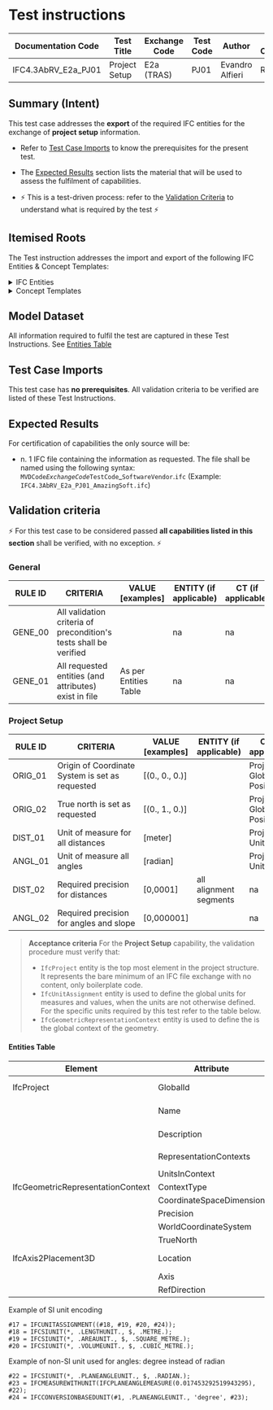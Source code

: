 # Test instructions

| Documentation Code   | Test Title                    | Exchange Code | Test Code | Author          | Data Owner | Version | Date       |
|----------------------|-------------------------------|---------------|-----------| ----------------|------------|---------|------------|
| IFC4.3AbRV_E2a_PJ01  | Project Setup                 | E2a (TRAS)    | PJ01      | Evandro Alfieri | RFI        | 1.0     | DD.MM.YYYY |



## Summary (Intent)

This test case addresses the **export** of the required IFC entities for the exchange of **project setup** information.

- Refer to [Test Case Imports](#Test-Case-Imports) to know the prerequisites for the present test.

- The [Expected Results](#Expected-Results) section lists the material that will be used to assess the fulfilment of capabilities.

- :zap: This is a test-driven process: refer to the [Validation Criteria](#Validation-Criteria) to understand what is required by the test :zap:




## Itemised Roots

The Test instruction addresses the import and export of the following IFC Entities & Concept Templates:

<details><summary>IFC Entities</summary>

These entities represent a test-specific subset of the wider AbRV_E2a exchange and the overall AbRV MVD. **The scope of the test shall not be used as a definitive scope of the exchange, or of the MVD**

- Model setup:
   1. IfcProject
   1. IfcSIUnit
   1. IfcGeometricRepresentationContext
   1. IfcUnitAssignment
</details>

<details><summary>Concept Templates</summary> 

These concept templates represent a test-specific subset of the wider AbRV_Ex exchange and the overall AbRV MVD, that must be correctly exported to meet the validation criteria. **The scope of the test shall not be used as a definitive scope of the exchange, or of the MVD**

- Project Context
   - Project Representation Context
   - Project Units
</details>




## Model Dataset

All information required to fulfil the test are captured in these Test Instructions. See [Entities Table](#Entities-Table)




## Test Case Imports

This test case has **no prerequisites**. All validation criteria to be verified are listed of these Test Instructions.




## Expected Results

For certification of capabilities the only source will be:

- n. 1 IFC file containing the information as requested. The file shall be named using the following syntax: `MVDCode`_`ExchangeCode`_`TestCode`_`SoftwareVendor`.`ifc` (Example: `IFC4.3AbRV_E2a_PJ01_AmazingSoft.ifc`)




## Validation criteria
:zap: For this test case to be considered passed **all capabilities listed in this section** shall be verified, with no exception. :zap:

### General

| **RULE ID** | **CRITERIA**                                                      | **VALUE [examples]**  | **ENTITY (if applicable)** | **CT (if applicable)**     |
|-------------|-------------------------------------------------------------------|-----------------------|----------------------------|----------------------------|
| GENE_00     | All validation criteria of precondition's tests shall be verified |                       | na                         | na                         |
| GENE_01     | All requested entities (and attributes) exist in file             | As per Entities Table | na                         | na                         |


### Project Setup

| **RULE ID** | **CRITERIA**                                                      | **VALUE [examples]**  | **ENTITY (if applicable)** | **CT (if applicable)**     |
|-------------|-------------------------------------------------------------------|-----------------------|----------------------------|----------------------------|
| ORIG_01     | Origin of Coordinate System is set as requested                   | [(0., 0., 0.)]        |                            | Project Global Positioning |
| ORIG_02     | True north is set as requested                                    | [(0., 1., 0.)]        |                            | Project Global Positioning |
| DIST_01     | Unit of measure for all distances                                 | [meter]               |                            | Project Units              |
| ANGL_01     | Unit of measure all angles                                        | [radian]              |                            | Project Units              |
| DIST_02     | Required precision for distances                                  | [0,0001]              | all alignment segments     | na                         |
| ANGL_02     | Required precision for angles and slope                           | [0,000001]            |                            | na                         |

> **Acceptance criteria**
 For the **Project Setup** capability, the validation procedure must verify that:
> - `IfcProject` entity is the top most element in the project structure. It represents the bare minimum of an IFC file exchange with no content, only boilerplate code.
> - `IfcUnitAssignment` entity is used to define the global units for measures and values, when the units are not otherwise defined. For the specific units required by this test refer to the table below.
> - `IfcGeometricRepresentationContext` entity is used to define the is the global context of the geometry.

#### Entities Table

| **Element**                       | **Attribute**            | **Value**            | **Notes**                                                                                                                               |
|-----------------------------------|--------------------------|----------------------|-----------------------------------------------------------------------------------------------------------------------------------------|
| IfcProject                        | GlobalId                 |                      | Machine-generated, according to [this specification](https://technical.buildingsmart.org/resources/ifcimplementationguidance/ifc-guid/) |
|                                   | Name                     | 'IFC4.3AbRV Project' |                                                                                                                                         |
|                                   | Description              | 'Project setup'      |                                                                                                                                         |
|                                   | RepresentationContexts   |                      | Points to `IfcGeometricRepresentationContext`                                                                                           |
|                                   | UnitsInContext           |                      | Points to `IfcUnitAssignment`                                                                                                           |
| IfcGeometricRepresentationContext | ContextType              | 'Model'              |                                                                                                                                         |
|                                   | CoordinateSpaceDimension | 3                    |                                                                                                                                         |
|                                   | Precision                | 1.00E-06             |                                                                                                                                         |
|                                   | WorldCoordinateSystem    |                      | Points to `IfcAxis2Placement3D`                                                                                                         |
|                                   | TrueNorth                |                      | Points to Y direction (0., 1., 0.)                                                                                                      |
| IfcAxis2Placement3D               | Location                 |                      | Points to `IfcCartesianPoint` (0., 0., 0.)                                                                                              |
|                                   | Axis                     |                      | Points to Z direction (0., 0., 1.)                                                                                                      |
|                                   | RefDirection             |                      | Points to X direction (1., 0., 0.)                                                                                                      |


Example of SI unit encoding
```
#17 = IFCUNITASSIGNMENT((#18, #19, #20, #24));
#18 = IFCSIUNIT(*, .LENGTHUNIT., $, .METRE.);
#19 = IFCSIUNIT(*, .AREAUNIT., $, .SQUARE_METRE.);
#20 = IFCSIUNIT(*, .VOLUMEUNIT., $, .CUBIC_METRE.);
```

Example of non-SI unit used for angles: degree instead of radian
```
#22 = IFCSIUNIT(*, .PLANEANGLEUNIT., $, .RADIAN.);
#23 = IFCMEASUREWITHUNIT(IFCPLANEANGLEMEASURE(0.017453292519943295), #22);
#24 = IFCCONVERSIONBASEDUNIT(#1, .PLANEANGLEUNIT., 'degree', #23);
```